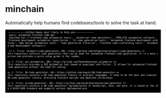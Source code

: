 # minchain


Automatically help humans find codebases/tools to solve the task at hand.

![image](github_tool/github_search_auto.png)